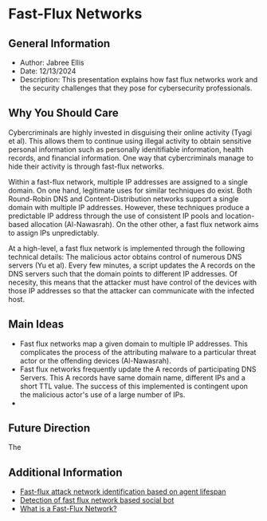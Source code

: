 <h1>Fast-Flux Networks</h1>

<h2>General Information</h2>
<ul>
  <li>Author: Jabree Ellis</li>
  <li>Date: 12/13/2024</li>
  <li>Description: This presentation explains how fast flux networks work and the security challenges that they pose for cybersecurity professionals.</li>
</ul>

<h2>Why You Should Care</h2>
<p>Cybercriminals are highly invested in disguising their online activity (Tyagi et al). This allows them to continue using illegal activity to obtain sensitive personal information such as personally idenitifiable information, health records, and financial information. One way that cybercriminals manage to hide their activity is through fast-flux networks. 

Within a fast-flux network, multiple IP addresses are assigned to a single domain. On one hand, legitimate uses for similar techniques do exist. Both Round-Robin DNS and Content-Distribution networks support a single domain with multiple IP addresses. However, these techniques produce a predictable IP address through the use of consistent IP pools and location-based allocation (Al-Nawasrah). On the other other, a fast flux network aims to assign IPs unpredictably. 

At a high-level, a fast flux network is implemented through the following technical details: The malicious actor obtains control of numerous DNS servers (Yu et al). Every few minutes, a script updates the A records on the DNS servers such that the domain points to different IP addresses. Of necesity, this means that the attacker must have control of the devices with those IP addresses so that the attacker can communicate with the infected host. 



</p>

<h2>Main Ideas</h2>
<ul>
  <li>Fast flux networks map a given domain to multiple IP addresses. This complicates the process of the attributing malware to a particular threat actor or the offending devices (Al-Nawasrah). </li>
  <li>Fast flux networks frequently update the A records of participating DNS Servers. This A records have same domain name, different IPs and a short TTL value. The success of this implemented is contingent upon the malicious actor's use of a large number of IPs.</li>
  <li></li>
</ul>

<h2>Future Direction</h2>
<p>The </p>

<h2>Additional Information</h2>
<ul>
  <li><a href="https://ieeexplore-ieee-org.ezproxy.dsu.edu/document/5541861">Fast-flux attack network identification based on agent lifespan</a></li>
  <li><a href="https://ieeexplore-ieee-org.ezproxy.dsu.edu/document/6281898">Detection of fast flux network based social bot</a></li>
  <li><a href="https://www.paloaltonetworks.com/cyberpedia/what-is-a-fast-flux-network">What is a Fast-Flux Network?</a></li>
</ul>
